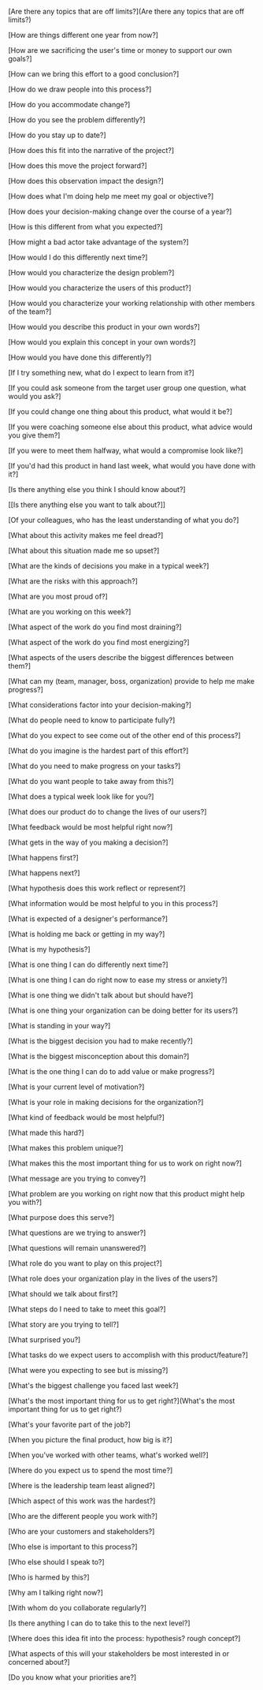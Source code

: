 [Are there any topics that are off limits?](Are there any topics that are off limits?)

[How are things different one year from now?]

[How are we sacrificing the user's time or money to support our own goals?]

[How can we bring this effort to a good conclusion?]

[How do we draw people into this process?]

[How do you accommodate change?]

[How do you see the problem differently?]

[How do you stay up to date?]

[How does this fit into the narrative of the project?]

[How does this move the project forward?]

[How does this observation impact the design?]

[How does what I'm doing help me meet my goal or objective?]

[How does your decision-making change over the course of a year?]

[How is this different from what you expected?]

[How might a bad actor take advantage of the system?]

[How would I do this differently next time?]

[How would you characterize the design problem?]

[How would you characterize the users of this product?]

[How would you characterize your working relationship with other members of the team?]

[How would you describe this product in your own words?]

[How would you explain this concept in your own words?]

[How would you have done this differently?]

[If I try something new, what do I expect to learn from it?]

[If you could ask someone from the target user group one question, what would you ask?]

[If you could change one thing about this product, what would it be?]

[If you were coaching someone else about this product, what advice would you give them?]

[If you were to meet them halfway, what would a compromise look like?]

[If you'd had this product in hand last week, what would you have done with it?]

[Is there anything else you think I should know about?]

[[Is there anything else you want to talk about?]]

[Of your colleagues, who has the least understanding of what you do?]

[What about this activity makes me feel dread?]

[What about this situation made me so upset?]

[What are the kinds of decisions you make in a typical week?]

[What are the risks with this approach?]

[What are you most proud of?]

[What are you working on this week?]

[What aspect of the work do you find most draining?]

[What aspect of the work do you find most energizing?]

[What aspects of the users describe the biggest differences between them?]

[What can my (team, manager, boss, organization) provide to help me make progress?]

[What considerations factor into your decision-making?]

[What do people need to know to participate fully?]

[What do you expect to see come out of the other end of this process?]

[What do you imagine is the hardest part of this effort?]

[What do you need to make progress on your tasks?]

[What do you want people to take away from this?]

[What does a typical week look like for you?]

[What does our product do to change the lives of our users?]

[What feedback would be most helpful right now?]

[What gets in the way of you making a decision?]

[What happens first?]

[What happens next?]

[What hypothesis does this work reflect or represent?]

[What information would be most helpful to you in this process?]

[What is expected of a designer's performance?]

[What is holding me back or getting in my way?]

[What is my hypothesis?]

[What is one thing I can do differently next time?]

[What is one thing I can do right now to ease my stress or anxiety?]

[What is one thing we didn't talk about but should have?]

[What is one thing your organization can be doing better for its users?]

[What is standing in your way?]

[What is the biggest decision you had to make recently?]

[What is the biggest misconception about this domain?]

[What is the one thing I can do to add value or make progress?]

[What is your current level of motivation?]

[What is your role in making decisions for the organization?]

[What kind of feedback would be most helpful?]

[What made this hard?]

[What makes this problem unique?]

[What makes this the most important thing for us to work on right now?]

[What message are you trying to convey?]

[What problem are you working on right now that this product might help you with?]

[What purpose does this serve?]

[What questions are we trying to answer?]

[What questions will remain unanswered?]

[What role do you want to play on this project?]

[What role does your organization play in the lives of the users?]

[What should we talk about first?]

[What steps do I need to take to meet this goal?]

[What story are you trying to tell?]

[What surprised you?]

[What tasks do we expect users to accomplish with this product/feature?]

[What were you expecting to see but is missing?]

[What's the biggest challenge you faced last week?]

[What's the most important thing for us to get right?](What's the most important thing for us to get right?)

[What's your favorite part of the job?]

[When you picture the final product, how big is it?]

[When you've worked with other teams, what's worked well?]

[Where do you expect us to spend the most time?]

[Where is the leadership team least aligned?]

[Which aspect of this work was the hardest?]

[Who are the different people you work with?]

[Who are your customers and stakeholders?]

[Who else is important to this process?]

[Who else should I speak to?]

[Who is harmed by this?]

[Why am I talking right now?]

[With whom do you collaborate regularly?]

[Is there anything I can do to take this to the next level?]

[Where does this idea fit into the process: hypothesis? rough concept?]

[What aspects of this will your stakeholders be most interested in or concerned about?]

[Do you know what your priorities are?]
